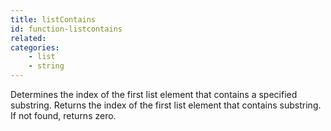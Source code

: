```yaml
---
title: listContains
id: function-listcontains
related:
categories:
    - list
    - string
---
```


Determines the index of the first list element that contains a
        specified substring.
        Returns the index of the first list element that contains
        substring. If not found, returns zero.